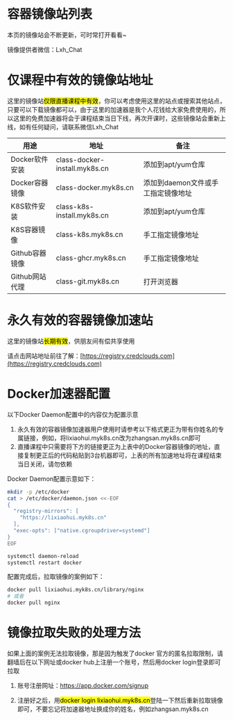 # 容器镜像站列表

本页的镜像站会不断更新，可时常打开看看~

镜像提供者微信：Lxh_Chat

# 仅课程中有效的镜像站地址

这里的镜像站<mark>仅限直播课程中有效</mark>，你可以考虑使用这里的站点或搜索其他站点，只要可以下载镜像都可以，由于这里的加速器是我个人花钱给大家免费使用的，所以这里的免费加速器将会于课程结束当日下线，再次开课时，这些镜像站会重新上线，如有任何疑问，请联系微信Lxh_Chat

|用途|地址|备注|
|-|-|-|
|Docker软件安装|class-docker-install.myk8s.cn|添加到apt/yum仓库|
|Docker容器镜像|class-docker.myk8s.cn|添加到daemon文件或手工指定镜像地址|
|K8S软件安装|class-k8s-install.myk8s.cn|添加到apt/yum仓库|
|K8S容器镜像|class-k8s.myk8s.cn|手工指定镜像地址|
|Github容器镜像|class-ghcr.myk8s.cn|手工指定镜像地址|
|Github网站代理|class-git.myk8s.cn|打开浏览器|

# 永久有效的容器镜像加速站

这里的镜像站<mark>长期有效</mark>，供朋友间有偿共享使用

请点击网站地址前往了解：[https://registry.credclouds.com](https://registry.credclouds.com)

# Docker加速器配置

以下Docker Daemon配置中的内容仅为配置示意

1. 永久有效的容器镜像加速器用户使用时请参考以下格式更正为带有你姓名的专属链接，例如，将lixiaohui.myk8s.cn改为zhangsan.myk8s.cn即可
2. 直播课程中只需要将下方的链接更正为上表中的Docker容器镜像的地址，直接复制更正后的代码粘贴到3台机器即可，上表的所有加速地址将在课程结束当日关闭，请勿依赖

Docker Daemon配置示意如下：

```bash
mkdir -p /etc/docker
cat > /etc/docker/daemon.json <<-EOF
{
  "registry-mirrors": [
    "https://lixiaohui.myk8s.cn"
  ],
  "exec-opts": ["native.cgroupdriver=systemd"]
}
EOF

systemctl daemon-reload
systemctl restart docker

```
配置完成后，拉取镜像的案例如下：

```bash
docker pull lixiaohui.myk8s.cn/library/nginx
# 或者
docker pull nginx
```

# 镜像拉取失败的处理方法

如果上面的案例无法拉取镜像，那是因为触发了docker 官方的匿名拉取限制，请翻墙后在以下网址或docker hub上注册一个账号，然后用docker login登录即可拉取

1. 账号注册网址：https://app.docker.com/signup

2. 注册好之后，用<mark>docker login lixiaohui.myk8s.cn</mark>登陆一下然后重新拉取镜像即可，不要忘记将加速器地址换成你的姓名，例如zhangsan.myk8s.cn
